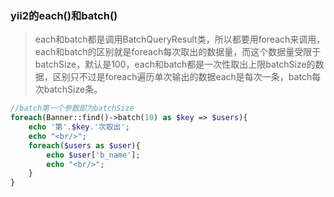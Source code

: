 ### yii2的each()和batch()

> each和batch都是调用BatchQueryResult类，所以都要用foreach来调用，each和batch的区别就是foreach每次取出的数据量，而这个数据量受限于batchSize，默认是100，each和batch都是一次性取出上限batchSize的数据，区别只不过是foreach遍历单次输出的数据each是每次一条，batch每次batchSize条。

```php
//batch第一个参数即为batchSize
foreach(Banner::find()->batch(10) as $key => $users){
    echo '第'.$key.'次取出';
    echo "<br/>";
    foreach($users as $user){
        echo $user['b_name'];
        echo "<br/>";
    }
}
```

